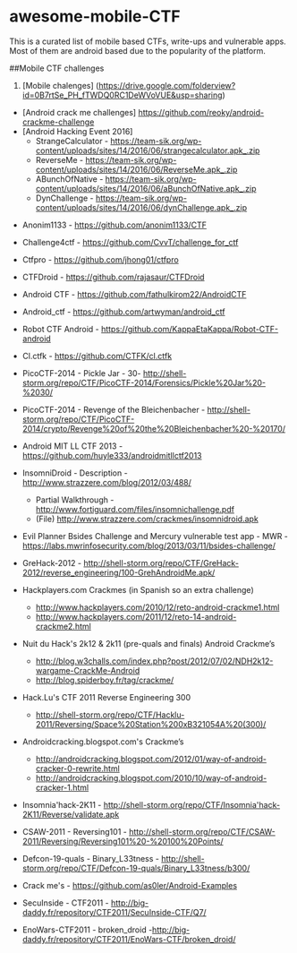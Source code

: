 # awesome-mobile-CTF
This is a curated list of mobile based CTFs, write-ups and vulnerable apps. Most of them are android based due to the popularity of the platform. 

##Mobile CTF challenges

1. [Mobile chalenges] (https://drive.google.com/folderview?id=0B7rtSe_PH_fTWDQ0RC1DeWVoVUE&usp=sharing)
* [Android crack me challenges] https://github.com/reoky/android-crackme-challenge
* [Android Hacking Event 2016]
    - StrangeCalculator - https://team-sik.org/wp-content/uploads/sites/14/2016/06/strangecalculator.apk_.zip
    - ReverseMe - https://team-sik.org/wp-content/uploads/sites/14/2016/06/ReverseMe.apk_.zip
    - ABunchOfNative - https://team-sik.org/wp-content/uploads/sites/14/2016/06/aBunchOfNative.apk_.zip
    - DynChallenge - https://team-sik.org/wp-content/uploads/sites/14/2016/06/dynChallenge.apk_.zip
- Anonim1133 - https://github.com/anonim1133/CTF
- Challenge4ctf - https://github.com/CvvT/challenge_for_ctf
- Ctfpro - https://github.com/jhong01/ctfpro
- CTFDroid - https://github.com/rajasaur/CTFDroid
- Android CTF - https://github.com/fathulkirom22/AndroidCTF
- Android_ctf - https://github.com/artwyman/android_ctf
- Robot CTF Android - https://github.com/KappaEtaKappa/Robot-CTF-android
- Cl.ctfk - https://github.com/CTFK/cl.ctfk
- PicoCTF-2014 - Pickle Jar - 30- http://shell-storm.org/repo/CTF/PicoCTF-2014/Forensics/Pickle%20Jar%20-%2030/
- PicoCTF-2014 - Revenge of the Bleichenbacher - http://shell-storm.org/repo/CTF/PicoCTF-2014/crypto/Revenge%20of%20the%20Bleichenbacher%20-%20170/
- Android MIT LL CTF 2013 - https://github.com/huyle333/androidmitllctf2013
- InsomniDroid - Description - http://www.strazzere.com/blog/2012/03/488/
    - Partial Walkthrough - http://www.fortiguard.com/files/insomnichallenge.pdf
    - (File) http://www.strazzere.com/crackmes/insomnidroid.apk
- Evil Planner Bsides Challenge and Mercury vulnerable test app - MWR - https://labs.mwrinfosecurity.com/blog/2013/03/11/bsides-challenge/
- GreHack-2012 - http://shell-storm.org/repo/CTF/GreHack-2012/reverse_engineering/100-GrehAndroidMe.apk/

- Hackplayers.com Crackmes (in Spanish so an extra challenge)
    - http://www.hackplayers.com/2010/12/reto-android-crackme1.html
    - http://www.hackplayers.com/2011/12/reto-14-android-crackme2.html
- Nuit du Hack's 2k12 & 2k11 (pre-quals and finals) Android Crackme’s
    - http://blog.w3challs.com/index.php?post/2012/07/02/NDH2k12-wargame-CrackMe-Android
    - http://blog.spiderboy.fr/tag/crackme/
- Hack.Lu's CTF 2011 Reverse Engineering 300
    - http://shell-storm.org/repo/CTF/Hacklu-2011/Reversing/Space%20Station%200xB321054A%20(300)/
- Androidcracking.blogspot.com's Crackme’s
    - http://androidcracking.blogspot.com/2012/01/way-of-android-cracker-0-rewrite.html
    - http://androidcracking.blogspot.com/2010/10/way-of-android-cracker-1.html
- Insomnia'hack-2K11 - http://shell-storm.org/repo/CTF/Insomnia'hack-2K11/Reverse/validate.apk
- CSAW-2011 - Reversing101 - http://shell-storm.org/repo/CTF/CSAW-2011/Reversing/Reversing101%20-%20100%20Points/
- Defcon-19-quals - Binary_L33tness - http://shell-storm.org/repo/CTF/Defcon-19-quals/Binary_L33tness/b300/
- Crack me's - https://github.com/as0ler/Android-Examples
- SecuInside - CTF2011 - http://big-daddy.fr/repository/CTF2011/SecuInside-CTF/Q7/
- EnoWars-CTF2011 - broken_droid -http://big-daddy.fr/repository/CTF2011/EnoWars-CTF/broken_droid/
